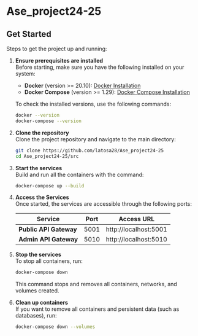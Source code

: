 # Ase_project24-25
## Get Started

Steps to get the project up and running:

1. **Ensure prerequisites are installed**  
   Before starting, make sure you have the following installed on your system:

   - **Docker** (version >= 20.10): [Docker Installation](https://docs.docker.com/get-docker/)  
   - **Docker Compose** (version >= 1.29): [Docker Compose Installation](https://docs.docker.com/compose/install/)

   To check the installed versions, use the following commands:

   ```bash
   docker --version
   docker-compose --version
   ```

2. **Clone the repository**  
   Clone the project repository and navigate to the main directory:

   ```bash
   git clone https://github.com/latosa28/Ase_project24-25
   cd Ase_project24-25/src
   ```

3. **Start the services**  
   Build and run all the containers with the command:

   ```bash
   docker-compose up --build
   ```

4. **Access the Services**  
   Once started, the services are accessible through the following ports:

   | Service               | Port   | Access URL                  |
   |-----------------------|--------|-----------------------------|
   | **Public API Gateway** | 5001   | http://localhost:5001       |
   | **Admin API Gateway**  | 5010   | http://localhost:5010       |

5. **Stop the services**  
   To stop all containers, run:

   ```bash
   docker-compose down
   ```

   This command stops and removes all containers, networks, and volumes created.

6. **Clean up containers**  
   If you want to remove all containers and persistent data (such as databases), run:

   ```bash
   docker-compose down --volumes
   ```


